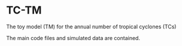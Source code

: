 # TC-TM
The toy model (TM) for the annual number of tropical cyclones (TCs)

The main code files and simulated data are contained.

